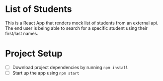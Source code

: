 # List of Students

This is a React App that renders mock list of students from an external api. The end user is being able to search for a specific student using their first/last names. 

# Project Setup

- [ ] Download project dependencies by running `npm install`
- [ ] Start up the app using `npm start`